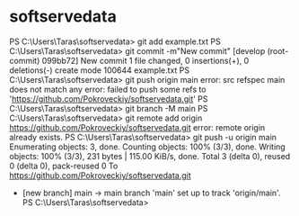 # softservedata


PS C:\Users\Taras\softservedata> git add example.txt
PS C:\Users\Taras\softservedata> git commit -m"New commit"
[develop (root-commit) 099bb72] New commit
 1 file changed, 0 insertions(+), 0 deletions(-)
 create mode 100644 example.txt
PS C:\Users\Taras\softservedata> git push origin main
error: src refspec main does not match any
error: failed to push some refs to 'https://github.com/Pokroveckiy/softservedata.git'
PS C:\Users\Taras\softservedata> git branch -M main
PS C:\Users\Taras\softservedata> git remote add origin https://github.com/Pokroveckiy/softservedata.git
error: remote origin already exists.
PS C:\Users\Taras\softservedata> git push -u origin main
Enumerating objects: 3, done.
Counting objects: 100% (3/3), done.
Writing objects: 100% (3/3), 231 bytes | 115.00 KiB/s, done.
Total 3 (delta 0), reused 0 (delta 0), pack-reused 0
To https://github.com/Pokroveckiy/softservedata.git
 * [new branch]      main -> main
branch 'main' set up to track 'origin/main'.
PS C:\Users\Taras\softservedata>

